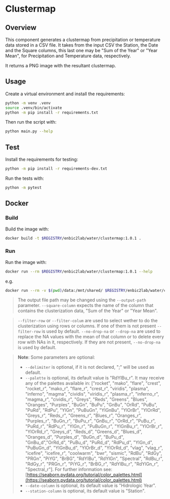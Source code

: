 # Clustermap

## Overview
This component generates a clustermap from precipitation or temperature data stored in a CSV file. It takes from the input CSV the Station, the Date and the Square columns, this last one may be "Sum of the Year" or "Year Mean", for Precipitation and Temperature data, respectively.

It returns a PNG image with the resultant clustermap.
## Usage
Create a virtual environment and install the requirements:

```sh
python -m venv .venv
source .venv/bin/activate
python -m pip install -r requirements.txt
```

Then run the script with:
```sh
python main.py --help
```

## Test
Install the requirements for testing:
```sh
python -m pip install -r requirements-dev.txt
```
Run the tests with:

```sh
python -m pytest
```
## Docker

### Build
Build the image with:

```sh
docker build -t $REGISTRY/enbic2lab/water/clustermap:1.0.1 .
```

### Run
Run the image with:

```sh
docker run --rm $REGISTRY/enbic2lab/water/clustermap:1.0.1 --help
```

e.g.
```sh
docker run --rm -v $(pwd)/data:/mnt/shared/ $REGISTRY/enbic2lab/water/clustermap:1.0.1 --filepath /mnt/shared/StatiscalData.csv --date-column "Hidrologic Year" --station-column Station --square-column "Sum of the Year" --palette RdYlBu_r --delimiter ";" --filter-row --no-drop-na
```
> The output file path may be changed using the `--output-path` parameter.
> `--square-column` expects the name of the column that contains the clusterization data, "Sum of the Year" or "Year Mean".

> `--filter-row` or `--filter-colum` are used to select wether to do the clusterization using rows or columns. If one of them is not present `--filter-row` is used by default. 
> `--no-drop-na` or `--drop-na` are used to replace the NA values with the mean of that column or to delete every row with NAs in it, respectively. If they are not present, `--no-drop-na` is used by default.

> **Note**: Some parameters are optional:
>   - `--delimiter` is optional, if it is not declared, ";" will be used as default.
>   - `--palette` is optional, its default value is "RdYlBu_r". It may receive any of the palettes available in: ["rocket", "mako", "flare", "crest", "rocket_r", "mako_r", "flare_r", "crest_r", "viridis", "plasma", "inferno", "magma", "cividis", "viridis_r", "plasma_r", "inferno_r", "magma_r", "cividis_r", "Greys", "Reds", "Greens", "Blues", "Oranges", "Purples", "BuGn", "BuPu", "GnBu", "OrRd", "PuBu", "PuRd", "RdPu", "YlGn", "PuBuGn", "YlGnBu", "YlOrBr", "YlOrRd", "Greys_r", "Reds_r", "Greens_r", "Blues_r", "Oranges_r", "Purples_r", "BuGn_r", "BuPu_r", "GnBu_r", "OrRd_r", "PuBu_r", "PuRd_r", "RdPu_r", "YlGn_r", "PuBuGn_r", "YlGnBu_r", "YlOrBr_r",             "YlOrRd_r", "Greys_d", "Reds_d", "Greens_d", "Blues_d", "Oranges_d", "Purples_d", "BuGn_d", "BuPu_d", "GnBu_d","OrRd_d", "PuBu_d", "PuRd_d", "RdPu_d", "YlGn_d", "PuBuGn_d", "YlGnBu_d", "YlOrBr_d", "YlOrRd_d", "vlag", "vlag_r", "icefire", "icefire_r", "coolwarm", "bwr", "sismic", "RdBu", "RdGy", "PRGn", "PiYG", "BrBG", "RdYlBu", "RdYlGn", "Spectral", "RdBu_r", "RdGy_r", "PRGn_r", "PiYG_r", "BrBG_r", "RdYlBu_r", "RdYlGn_r", "Spectral_r"]. For further information see: [https://seaborn.pydata.org/tutorial/color_palettes.html](https://seaborn.pydata.org/tutorial/color_palettes.html)
> - `--date-column` is optional, its default value is "Hidrologic Year".
> - `--station-column` is optional, its default value is "Station".
